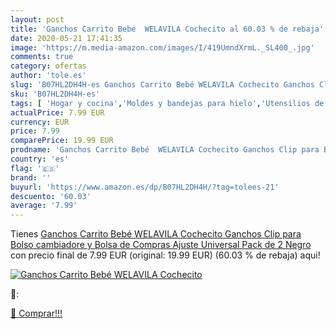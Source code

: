 ```yaml
---
layout: post
title: 'Ganchos Carrito Bebé  WELAVILA Cochecito al 60.03 % de rebaja'
date: 2020-05-21 17:41:35
image: 'https://m.media-amazon.com/images/I/419UmndXrmL._SL400_.jpg'
comments: true
category: ofertas
author: 'tole.es'
slug: 'B07HL2DH4H-es Ganchos Carrito Bebé WELAVILA Cochecito Ganchos Clip para...'
sku: 'B07HL2DH4H-es'
tags: [ 'Hogar y cocina','Moldes y bandejas para hielo','Utensilios de bar','Utensilios de cocina','bebé', ]
actualPrice: 7.99 EUR
currency: EUR
price: 7.99
comparePrice: 19.99 EUR
prodname: 'Ganchos Carrito Bebé  WELAVILA Cochecito Ganchos Clip para Bolso cambiadore y Bolsa de Compras  Ajuste Universal  Pack de 2  Negro'
country: 'es'
flag: '🇪🇸'
brand: ''
buyurl: 'https://www.amazon.es/dp/B07HL2DH4H/?tag=tolees-21'
descuento: '60.03'
average: '7.99'
---
```


Tienes [Ganchos Carrito Bebé  WELAVILA Cochecito Ganchos Clip para Bolso cambiadore y Bolsa de Compras  Ajuste Universal  Pack de 2  Negro](https://www.amazon.es/dp/B07HL2DH4H/?tag=tolees-21) con precio final de  7.99 EUR (original: 19.99 EUR) (60.03 %  de rebaja) aqui!

[![Ganchos Carrito Bebé  WELAVILA Cochecito](https://m.media-amazon.com/images/I/419UmndXrmL._SL400_.jpg)](https://www.amazon.es/dp/B07HL2DH4H/?tag=tolees-21)

🔎:


[🛒 Comprar!!!](https://www.amazon.es/dp/B07HL2DH4H/?tag=tolees-21)
